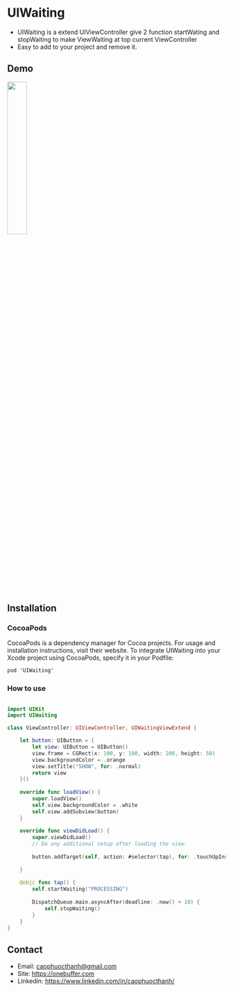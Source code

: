 # UIWaiting
- UIWaiting is a extend UIViewController give 2 function startWating and stopWaiting to make ViewWaiting at top current ViewController
- Easy to add to your project and remove it. 

## Demo
<img src="https://github.com/onebuffer/UIWaiting/blob/master/Resources/Demo.png" width="30%">

## Installation

### CocoaPods
CocoaPods is a dependency manager for Cocoa projects. For usage and installation instructions, visit their website. To integrate UIWaiting into your Xcode project using CocoaPods, specify it in your Podfile:

```swift
pod 'UIWaiting'
```

### How to use

```swift

import UIKit
import UIWaiting

class ViewController: UIViewController, UIWaitingViewExtend {

    let button: UIButton = {
        let view: UIButton = UIButton()
        view.frame = CGRect(x: 100, y: 100, width: 200, height: 50)
        view.backgroundColor = .orange
        view.setTitle("SHOW", for: .normal)
        return view
    }()
    
    override func loadView() {
        super.loadView()
        self.view.backgroundColor = .white
        self.view.addSubview(button)
    }
    
    override func viewDidLoad() {
        super.viewDidLoad()
        // Do any additional setup after loading the view.
        
        button.addTarget(self, action: #selector(tap), for: .touchUpInside)
        
    }
    
    @objc func tap() {
        self.startWaiting("PROCESSING")
        
        DispatchQueue.main.asyncAfter(deadline: .now() + 10) {
            self.stopWaiting()
        }
    }
}

```

## Contact
- Email: caophuocthanh@gmail.com
- Site: https://onebuffer.com
- Linkedin: https://www.linkedin.com/in/caophuocthanh/
